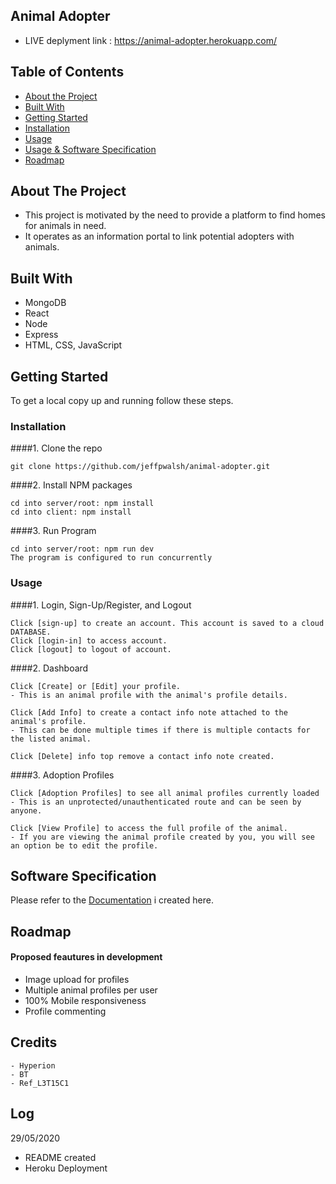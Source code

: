 
## Animal Adopter
- LIVE deplyment link : https://animal-adopter.herokuapp.com/ 

<!-- TABLE OF CONTENTS -->
## Table of Contents

* [About the Project](#about-the-project)
* [Built With](#built-with)
* [Getting Started](#getting-started)
* [Installation](#installation)
* [Usage](#usage)
* [Usage & Software Specification](#usage)
* [Roadmap](#roadmap)

<!-- ABOUT THE PROJECT -->
## About The Project
 - This project is motivated by the need to provide a platform to find homes for animals in need.
 - It operates as an information portal to link potential adopters with animals.


## Built With
 * MongoDB
 * React
 * Node
 * Express
 * HTML, CSS, JavaScript

<!-- GETTING STARTED -->
## Getting Started

To get a local copy up and running follow these steps.

### Installation
 
####1. Clone the repo
```
git clone https://github.com/jeffpwalsh/animal-adopter.git
```
####2. Install NPM packages
```
cd into server/root: npm install
cd into client: npm install
```
####3. Run Program
```
cd into server/root: npm run dev
The program is configured to run concurrently
```

### Usage
 
####1. Login, Sign-Up/Register, and Logout
```
Click [sign-up] to create an account. This account is saved to a cloud DATABASE. 
Click [login-in] to access account.
Click [logout] to logout of account.
```
####2. Dashboard
```
Click [Create] or [Edit] your profile.
- This is an animal profile with the animal's profile details.

Click [Add Info] to create a contact info note attached to the animal's profile. 
- This can be done multiple times if there is multiple contacts for the listed animal.

Click [Delete] info top remove a contact info note created.
```
####3. Adoption Profiles
```
Click [Adoption Profiles] to see all animal profiles currently loaded
- This is an unprotected/unauthenticated route and can be seen by anyone.

Click [View Profile] to access the full profile of the animal.
- If you are viewing the animal profile created by you, you will see an option be to edit the profile.
```

## Software Specification

Please refer to the [Documentation](https://drive.google.com/file/d/13AcYegD4Uw5DjPn-f2jdv4_Z_VaRoRT8/view?usp=sharing) i created here.

<!-- ROADMAP -->
## Roadmap
#### Proposed feautures in development

 - Image upload for profiles
 - Multiple animal profiles per user
 - 100% Mobile responsiveness
 - Profile commenting

## Credits
``` 
- Hyperion
- BT
- Ref_L3T15C1
```

## Log
 29/05/2020

- README created
- Heroku Deployment
